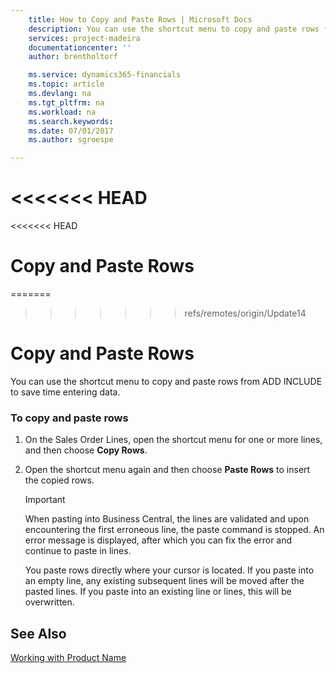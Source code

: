 ```yaml
---
    title: How to Copy and Paste Rows | Microsoft Docs
    description: You can use the shortcut menu to copy and paste rows from Business Central to save time entering data.
    services: project-madeira
    documentationcenter: ''
    author: brentholtorf

    ms.service: dynamics365-financials
    ms.topic: article
    ms.devlang: na
    ms.tgt_pltfrm: na
    ms.workload: na
    ms.search.keywords:
    ms.date: 07/01/2017
    ms.author: sgroespe

---
```

<<<<<<< HEAD
=======
<<<<<<< HEAD
# Copy and Paste Rows
=======
>>>>>>> refs/remotes/origin/Update14
# Copy and Paste Rows
You can use the shortcut menu to copy and paste rows from ADD INCLUDE<!--[!INCLUDE[d365fin](../../includes/d365fin_md.md)]--> to save time entering data.  

### To copy and paste rows  

1.  On the Sales Order Lines, open the shortcut menu for one or more lines, and then choose **Copy Rows**.  

2.  Open the shortcut menu again and then choose **Paste Rows** to insert the copied rows.  

    > [!IMPORTANT]  
    >  When pasting into Business Central, the lines are validated and upon encountering the first erroneous line, the paste command is stopped. An error message is displayed, after which you can fix the error and continue to paste in lines.  
    >   
    >  You paste rows directly where your cursor is located. If you paste into an empty line, any existing subsequent lines will be moved after the pasted lines. If you paste into an existing line or lines, this will be overwritten.  

## See Also  
 [Working with Product Name](../../../archive/WorkingWithDynamics/working-with-$-p_1-product-name-$-.md)
